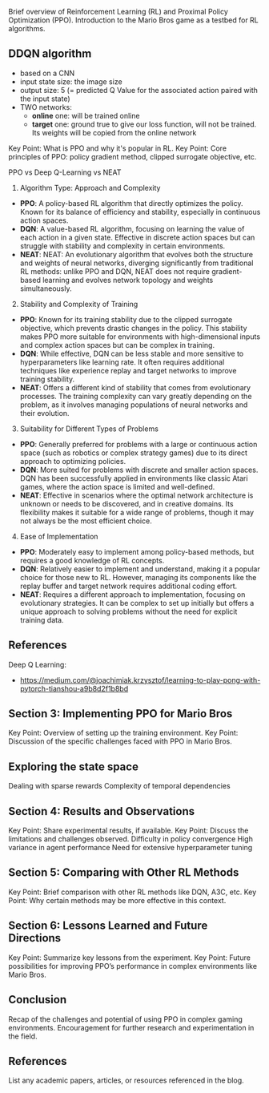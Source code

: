 
<!-- Adapted from Sourish Kundu's video : https://www.youtube.com/watch?v=_gmQZToTMac -->

Brief overview of Reinforcement Learning (RL) and Proximal Policy Optimization (PPO).
Introduction to the Mario Bros game as a testbed for RL algorithms.

## DDQN algorithm
- based on a CNN
- input state size: the image size 
- output size: 5 (= predicted Q Value for the associated action paired with the input state)
- TWO networks:
    - **online** one: will be trained online
    - **target** one: ground true to give our loss function, will not be trained. Its weights will be copied from the online network

Key Point: What is PPO and why it's popular in RL.
Key Point: Core principles of PPO: policy gradient method, clipped surrogate objective, etc.

PPO vs Deep Q-Learning vs NEAT

1. Algorithm Type: Approach and Complexity

- **PPO**: A policy-based RL algorithm that directly optimizes the policy. Known for its balance of efficiency and stability, especially in continuous action spaces.
- **DQN**: A value-based RL algorithm, focusing on learning the value of each action in a given state. Effective in discrete action spaces but can struggle with stability and complexity in certain environments.
- **NEAT**: NEAT: An evolutionary algorithm that evolves both the structure and weights of neural networks, diverging significantly from traditional RL methods: unlike PPO and DQN, NEAT does not require gradient-based learning and evolves network topology and weights simultaneously.


2. Stability and Complexity of Training

- **PPO**: Known for its training stability due to the clipped surrogate objective, which prevents drastic changes in the policy. This stability makes PPO more suitable for environments with high-dimensional inputs and complex action spaces but can be complex in training.
- **DQN**: While effective, DQN can be less stable and more sensitive to hyperparameters like learning rate. It often requires additional techniques like experience replay and target networks to improve training stability.
- **NEAT**: Offers a different kind of stability that comes from evolutionary processes. The training complexity can vary greatly depending on the problem, as it involves managing populations of neural networks and their evolution.

3. Suitability for Different Types of Problems

- **PPO**: Generally preferred for problems with a large or continuous action space (such as robotics or complex strategy games) due to its direct approach to optimizing policies.
- **DQN**: More suited for problems with discrete and smaller action spaces. DQN has been successfully applied in environments like classic Atari games, where the action space is limited and well-defined.
- **NEAT**: Effective in scenarios where the optimal network architecture is unknown or needs to be discovered, and in creative domains. Its flexibility makes it suitable for a wide range of problems, though it may not always be the most efficient choice.

4. Ease of Implementation

- **PPO**: Moderately easy to implement among policy-based methods, but requires a good knowledge of RL concepts.
- **DQN**: Relatively easier to implement and understand, making it a popular choice for those new to RL. However, managing its components like the replay buffer and target network requires additional coding effort.
- **NEAT**: Requires a different approach to implementation, focusing on evolutionary strategies. It can be complex to set up initially but offers a unique approach to solving problems without the need for explicit training data.



## References
Deep Q Learning: 
- https://medium.com/@joachimiak.krzysztof/learning-to-play-pong-with-pytorch-tianshou-a9b8d2f1b8bd

## Section 3: Implementing PPO for Mario Bros
Key Point: Overview of setting up the training environment.
Key Point: Discussion of the specific challenges faced with PPO in Mario Bros.

## Exploring the state space
Dealing with sparse rewards
Complexity of temporal dependencies

## Section 4: Results and Observations
Key Point: Share experimental results, if available.
Key Point: Discuss the limitations and challenges observed.
Difficulty in policy convergence
High variance in agent performance
Need for extensive hyperparameter tuning

## Section 5: Comparing with Other RL Methods
Key Point: Brief comparison with other RL methods like DQN, A3C, etc.
Key Point: Why certain methods may be more effective in this context.

## Section 6: Lessons Learned and Future Directions
Key Point: Summarize key lessons from the experiment.
Key Point: Future possibilities for improving PPO’s performance in complex environments like Mario Bros.

## Conclusion
Recap of the challenges and potential of using PPO in complex gaming environments.
Encouragement for further research and experimentation in the field.

## References
List any academic papers, articles, or resources referenced in the blog.
